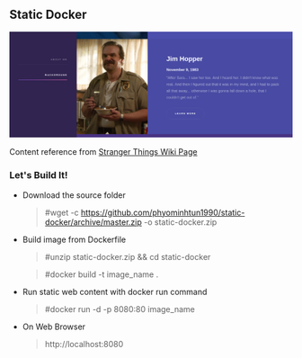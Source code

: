 ## Static Docker  

![alt text](./image.png "Static Website Deployment")

Content reference from [Stranger Things Wiki Page](https://strangerthings.fandom.com/wiki/Stranger_Things_Wiki)

### Let's Build It!
* Download the source folder
    > #wget -c https://github.com/phyominhtun1990/static-docker/archive/master.zip -o static-docker.zip

* Build image from Dockerfile 
    > #unzip static-docker.zip && cd static-docker
    
    > #docker build -t image_name . 

* Run static web content with docker run command 
    > #docker run -d -p 8080:80 image_name 

* On Web Browser 
   > http://localhost:8080

  






